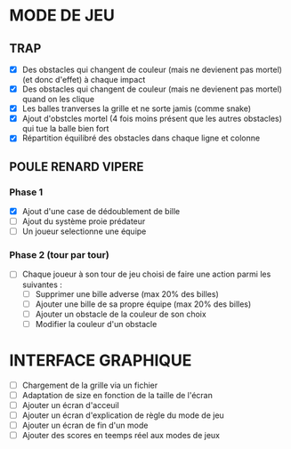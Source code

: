 # MODE DE JEU
## TRAP
- [X] Des obstacles qui changent de couleur (mais ne devienent pas mortel) (et donc d'effet) à chaque impact
- [X] Des obstacles qui changent de couleur (mais ne devienent pas mortel) quand on les clique
- [X] Les balles tranverses la grille et ne sorte jamis (comme snake)
- [X] Ajout d'obstcles mortel (4 fois moins présent que les autres obstacles) qui tue la balle bien fort
- [x] Répartition équilibré des obstacles dans chaque ligne et colonne

## POULE RENARD VIPERE
### Phase 1
- [X] Ajout d'une case de dédoublement de bille
- [ ] Ajout du système proie prédateur
- [ ] Un joueur selectionne une équipe
###  Phase 2 (tour par tour)
- [ ] Chaque joueur à son tour de jeu choisi de faire une action parmi les suivantes :
    - [ ] Supprimer une bille adverse (max 20% des billes)
    - [ ] Ajouter une bille de sa propre équipe (max 20% des billes)
    - [ ] Ajouter un obstacle de la couleur de son choix
    - [ ] Modifier la couleur d'un obstacle

# INTERFACE GRAPHIQUE
- [ ] Chargement de la grille via un fichier
- [ ] Adaptation de size en fonction de la taille de l'écran
- [ ] Ajouter un écran d'acceuil
- [ ] Ajouter un écran d'explication de règle du mode de jeu
- [ ] Ajouter un écran de fin d'un mode
- [ ] Ajouter des scores en teemps réel aux modes de jeux